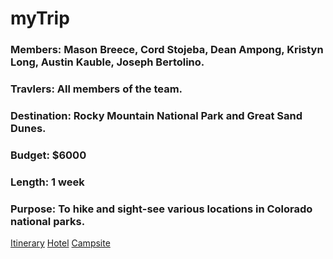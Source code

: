 # myTrip

### Members: Mason Breece, Cord Stojeba, Dean Ampong, Kristyn Long, Austin Kauble, Joseph Bertolino.

### Travlers: All members of the team.

### Destination: Rocky Mountain National Park and Great Sand Dunes.

### Budget: $6000

### Length: 1 week

### Purpose: To hike and sight-see various locations in Colorado national parks.


[Itinerary](https://github.com/mrbrhc/myTrip-project-/blob/master/Itinerary.md)
[Hotel](https://github.com/mrbrhc/myTrip-project-/blob/master/Hotel.md)
[Campsite](https://github.com/mrbrhc/myTrip-project-/blob/master/Campsite.md)

